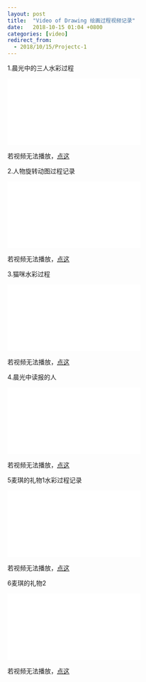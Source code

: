```yaml
---
layout: post
title:  "Video of Drawing 绘画过程视频记录"
date:   2018-10-15 01:04 +0800
categories: [video]
redirect_from:
  - 2018/10/15/Projectc-1
---
```


1.晨光中的三人水彩过程

<div class="video">
  <iframe src="//player.bilibili.com/player.html?aid=28575930&cid=49469358&page=1" scrolling="no" border="0" frameborder="no" framespacing="0" allowfullscreen="true"> </iframe>
</div>









若视频无法播放，[点这](https://www.bilibili.com/video/av28575930)





2.人物旋转动图过程记录

<div class="video">
  <iframe src="//player.bilibili.com/player.html?aid=33917175&cid=59398267&page=1" scrolling="no" border="0" frameborder="no" framespacing="0" allowfullscreen="true"> </iframe>
</div>










若视频无法播放，[点这](https://www.bilibili.com/video/av33917175)





3.猫咪水彩过程



<div class="video">
  <iframe src="//player.bilibili.com/player.html?aid=28541526&cid=49398977&page=1" scrolling="no" border="0" frameborder="no" framespacing="0" allowfullscreen="true"> </iframe>
</div>









若视频无法播放，[点这](https://www.bilibili.com/video/av28541526)







4.晨光中读报的人



<div class="video">
  <iframe src="//player.bilibili.com/player.html?aid=33970056&cid=59493248&page=1" scrolling="no" border="0" frameborder="no" framespacing="0" allowfullscreen="true"> </iframe>
</div>











若视频无法播放，[点这](https://www.bilibili.com/video/av33970056)







5麦琪的礼物1水彩过程记录

<div class="video">
  <iframe src="//player.bilibili.com/player.html?aid=28356769&cid=49045858&page=1" scrolling="no" border="0" frameborder="no" framespacing="0" allowfullscreen="true"> </iframe>
</div>







 若视频无法播放，[点这](https://www.bilibili.com/video/av28356769)











6麦琪的礼物2

<div class="video">
  <iframe src="//player.bilibili.com/player.html?aid=28356869&cid=49047747&page=1" scrolling="no" border="0" frameborder="no" framespacing="0" allowfullscreen="true"> </iframe>
</div>







若视频无法播放，[点这](https://www.bilibili.com/video/av28356869)




